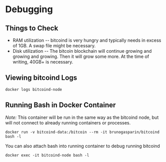 # Debugging

## Things to Check

* RAM utilization -- bitcoind is very hungry and typically needs in excess of 1GB.  A swap file might be necessary.
* Disk utilization -- The bitcoin blockchain will continue growing and growing and growing.  Then it will grow some more.  At the time of writing, 40GB+ is necessary.

## Viewing bitcoind Logs

    docker logs bitcoind-node


## Running Bash in Docker Container

*Note:* This container will be run in the same way as the bitcoind node, but will not connect to already running containers or processes.

    docker run -v bitcoind-data:/bitcoin --rm -it brunogasparin/bitcoind bash -l

You can also attach bash into running container to debug running bitcoind

    docker exec -it bitcoind-node bash -l


